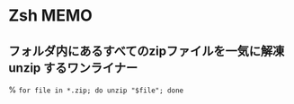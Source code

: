 # Zsh MEMO


## フォルダ内にあるすべてのzipファイルを一気に解凍 unzip するワンライナー
% `for file in *.zip; do unzip "$file"; done`
